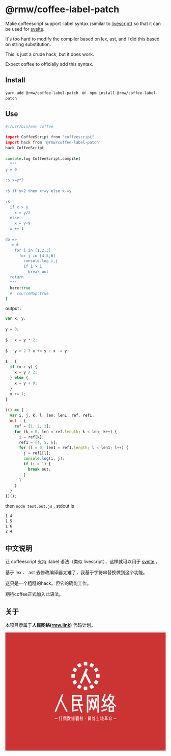<!-- 本文件由 ./readme.make.md 自动生成，请不要直接修改此文件 -->

# @rmw/coffee-label-patch

Make coffeescript support :label syntax (similar to [livescript](https://livescript.net)) so that it can be used for [svelte](https://svelte.dev).

It's too hard to modify the compiler based on lex, ast, and I did this based on string substitution.

This is just a crude hack, but it does work.

Expect coffee to officially add this syntax.

##  Install

```yarn add @rmw/coffee-label-patch ``` or ``` npm install @rmw/coffee-label-patch```

## Use

```coffee
#!/usr/bin/env coffee

import CoffeeScript from "coffeescript"
import hack from '@rmw/coffee-label-patch'
hack CoffeeScript

console.log CoffeeScript.compile(
  """
y = 0

:$ x=y*2

:$ if y>2 then x+=y else x-=y

:$
  if x > y
    x = y/2
  else
    x = y+9
  x += 1

do =>
  :out
    for i in [1,2,3]
      for j in [4,5,6]
        console.log i,j
        if i > 1
          break out
  return
  """
  bare:true
  #  sourceMap:true
)
```

output :

```js
var x, y;

y = 0;

$ : x = y * 2;

$ : y > 2 ? x += y : x -= y;

$ : {
  if (x > y) {
    x = y / 2;
  } else {
    x = y + 9;
  }
  x += 1;
}

(() => {
  var i, j, k, l, len, len1, ref, ref1;
  out : {
    ref = [1, 2, 3];
    for (k = 0, len = ref.length; k < len; k++) {
      i = ref[k];
      ref1 = [4, 5, 6];
      for (l = 0, len1 = ref1.length; l < len1; l++) {
        j = ref1[l];
        console.log(i, j);
        if (i > 1) {
          break out;
        }
      }
    }
  }
})();
```

then `node test.out.js` , stdout is

```
1 4
1 5
1 6
2 4
```

## 中文说明

让 coffeescript 支持 :label 语法（类似 livescript），这样就可以用于 [svelte](https://svelte.dev) 。

基于 lex 、 ast 去修改编译器太难了，我基于字符串替换做到这个功能。

这只是一个粗糙的hack。但它的确能工作。

期待coffee正式加入此语法。

## 关于

本项目隶属于**人民网络([rmw.link](//rmw.link))** 代码计划。

![人民网络](https://raw.githubusercontent.com/rmw-link/logo/master/rmw.red.bg.svg)
